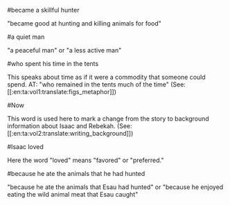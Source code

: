#became a skillful hunter

"became good at hunting and killing animals for food"

#a quiet man

"a peaceful man" or "a less active man"

#who spent his time in the tents

This speaks about time as if it were a commodity that someone could spend. AT: "who remained in the tents much of the time" (See: [[:en:ta:vol1:translate:figs_metaphor]])

#Now

This word is used here to mark a change from the story to background information about Isaac and Rebekah. (See: [[:en:ta:vol2:translate:writing_background]])

#Isaac loved

Here the word "loved" means "favored" or "preferred."

#because he ate the animals that he had hunted

"because he ate the animals that Esau had hunted" or "because he enjoyed eating the wild animal meat that Esau caught"